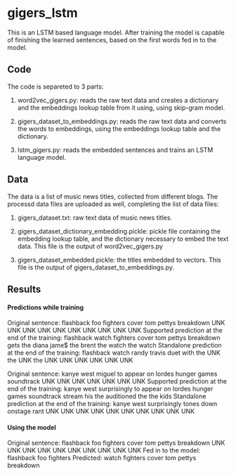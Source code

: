 # gigers_lstm
This is an LSTM based language model. After training the model is capable of finishing the learned sentences, based on the first words fed in to the model.

## Code
The code is separeted to 3 parts:

1. word2vec_gigers.py: reads the raw text data and creates a dictionary and the embeddings lookup table from it using, using skip-gram model.

2. gigers_dataset_to_embeddings.py: reads the raw text data and converts the words to embeddings, using the embeddings lookup table and the dictionary.

3. lstm_gigers.py: reads the embedded sentences and trains an LSTM language model.

## Data
The data is a list of music news titles, collected from different blogs. The processd data files are uploaded as well, completing the list of data files:

1. gigers_dataset.txt: raw text data of music news titles.

2. gigers_dataset_dictionary_embedding.pickle: pickle file containing the embedding lookup table, and the dictionary necessary to embed the text data. This file is the output of word2vec_gigers.py

3. gigers_dataset_embedded.pickle: the titles embedded to vectors. This file is the output of gigers_dataset_to_embeddings.py.

## Results

#### Predictions while training
Original sentence: 
flashback foo fighters cover tom pettys breakdown UNK UNK UNK UNK UNK UNK UNK UNK UNK UNK 
Supported prediction at the end of the training: 
flashback watch fighters cover tom pettys breakdown gets the diana jame$ the brent the watch the watch 
Standalone prediction at the end of the training: 
flashback watch randy travis duet with the UNK the UNK the UNK UNK UNK UNK UNK UNK 

Original sentence: 
kanye west miguel to appear on lordes hunger games soundtrack UNK UNK UNK UNK UNK UNK UNK 
Supported prediction at the end of the training: 
kanye west surprisingly to appear on lordes hunger games soundtrack stream his the auditioned the the kids 
Standalone prediction at the end of the training: 
kanye west surprisingly tones down onstage rant UNK UNK UNK UNK UNK UNK UNK UNK UNK UNK

#### Using the model
Original sentence: 
flashback foo fighters cover tom pettys breakdown UNK UNK UNK UNK UNK UNK UNK UNK UNK UNK
Fed in to the model:
flashback foo fighters 
Predicted:
watch fighters cover tom pettys breakdown 
